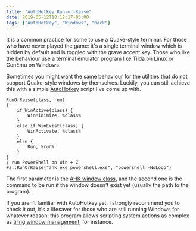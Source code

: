 ```yaml
---
title: "AutoHotkey Run-or-Raise"
date: 2019-05-12T18:12:17+05:00
tags: ["AutoHotkey", "Windows", "hack"]
---
```


It is a common practice for some to use a Quake-style terminal. For those who
have never played the game: it's a single terminal window which is hidden by
default and is toggled with the grave accent key. Those who like the behaviour
use a terminal emulator program like Tilda on Linux or ConEmu on Windows.

Sometimes you might want the same behaviour for the utilities that do not
support Quake-style windows by themselves. Luckily, you can still achieve this
with a simple [AutoHotkey][AHK] script I've come up with.

<!--more-->

```ahk
RunOrRaise(class, run)
{
    if WinActive(class) {
        WinMinimize, %class%
    }
    else if WinExist(class) {
        WinActivate, %class%
    }
    else {
        Run, %run%
    }
}
; run PowerShell on Win + Z
#z::RunOrRaise("ahk_exe powershell.exe", "powershell -NoLogo")
```

The first parameter is the [AHK window class][AHKWinTitle], and the second one
is the command to be run if the window doesn't exist yet (usually the path to
the program).

If you aren't familiar with AutoHotkey yet, I strongly recommend you to check it
out, it's a lifesaver for those who are still running Windows for whatever
reason: this program allows scripting system actions as complex as
[tiling window management][bug.n], for instance.

[AHK]: https://autohotkey.com "a brilliant program for system automation"
[AHKWinTitle]: https://autohotkey.com/docs/misc/WinTitle.htm "AutoHotkey WinTitle docs"
[bug.n]: https://github.com/fuhsjr00/bug.n "bug.n, a tiling WM for Windows"
